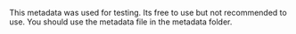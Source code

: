This metadata was used for testing. Its free to use but not recommended to use. You should use the metadata 
file in the metadata folder.